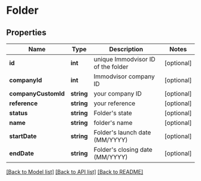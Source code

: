 # Folder

## Properties
Name | Type | Description | Notes
------------ | ------------- | ------------- | -------------
**id** | **int** | unique Immodvisor ID of the folder | [optional] 
**companyId** | **int** | Immodvisor company ID | [optional] 
**companyCustomId** | **string** | your company ID | [optional] 
**reference** | **string** | your reference | [optional] 
**status** | **string** | Folder&#x27;s state | [optional] 
**name** | **string** | folder&#x27;s name | [optional] 
**startDate** | **string** | Folder&#x27;s launch date (MM/YYYY) | [optional] 
**endDate** | **string** | Folder&#x27;s closing date (MM/YYYY) | [optional] 

[[Back to Model list]](../../README.md#documentation-for-models) [[Back to API list]](../../README.md#documentation-for-api-endpoints) [[Back to README]](../../README.md)

